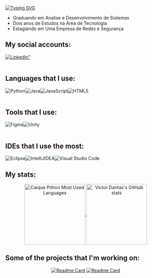 [![Typing SVG](https://readme-typing-svg.demolab.com?font=Fira+Code&weight=1000&size=37&pause=1000&color=32CD32&width=480&lines=Caique+Pithon)](https://git.io/typing-svg)

- Graduando em Analise e Desenvolvimento de Sistemas
- Dois anos de Estudos na Área de Tecnologia
- Estagiando em Uma Empresa de Redes e Segurança
<!-- - Estagiando na Íntegra Manutenção e Intalação de Equipamentos de Segurança -->
<!-- ![Anurag's GitHub stats](https://github-readme-stats.vercel.app/api?username=CaiquePithon&show_icons=true&theme=merko) -->

## My social accounts:

<div style="margin: 0px; padding: 0px; display: flex;">
    <a href="https://www.linkedin.com/in/caiquepithon/"><img align="center" alt=LinkedIn" src="https://img.shields.io/badge/linkedin-%230077B5.svg?style=for-the-badge&logo=linkedin&logoColor=white"></a>
</div>
</br>

<h2>
Languages that I use:
</h2>
<div style="margin: 0px; padding: 0px; display: flex;">
    <!--<img align="center" alt="C++" src="https://img.shields.io/badge/c++-%2300599C.svg?style=for-the-badge&logo=c%2B%2B&logoColor=white">-->
    <img align="center" alt="Python" src="https://img.shields.io/badge/Python-html?style=for-the-badge&logo=python&logoColor=white&labelColor=32CD32&color=32CD32">
    <img align="center" alt="Java" src="https://img.shields.io/badge/java-%23ED8B00.svg?style=for-the-badge&logo=openjdk&logoColor=white">
    <img align="center" alt="JavaScript" src="https://img.shields.io/badge/javascript-%23323330.svg?style=for-the-badge&logo=javascript&logoColor=%23F7DF1E">
    <img align="center" alt="HTML5" src="https://img.shields.io/badge/html5-%23E34F26.svg?style=for-the-badge&logo=html5&logoColor=white">
</div>
</br>

<h2>
Tools that I use:
</h2>
<div style="margin: 0px; padding: 0px; display: flex;">
    <img align="center" alt="Figma" src="https://img.shields.io/badge/figma-%23F24E1E.svg?style=for-the-badge&logo=figma&logoColor=white">
    <img align="center" alt="Unity" src="https://img.shields.io/badge/postgres-%23316192.svg?style=for-the-badge&logo=postgresql&logoColor=white">
</div>
</br>

<h2>
IDEs that I use the most:
</h2>

<div style="margin: 0px; padding: 0px; display: flex;">
    <img align="center" alt="Eclipse" src="https://img.shields.io/badge/Eclipse-FE7A16.svg?style=for-the-badge&logo=Eclipse&logoColor=white">
    <img align="center" alt="IntelliJIDEA" src="https://img.shields.io/badge/IntelliJIDEA-000000.svg?style=for-the-badge&logo=intellij-idea&logoColor=white">
    <img align="center" alt="Visual Studio Code" src="https://img.shields.io/badge/Visual%20Studio%20Code-0078d7.svg?style=for-the-badge&logo=visual-studio-code&logoColor=white">
</div>


<h2>
My stats:
</h2>

<a href="https://github.com/victor-vd">
<center>
    <img align="center" style="height: 190px;" alt="Caique Pithon Most Used Languages" src="https://github-readme-stats.vercel.app/api/top-langs/?username=CaiquePithon&layout=compact&show_icons=true&bg_color=00000000&theme=vision-friendly-dark&title_color=32CD32&icon_color=7438b7">
    <img align="center" style="height: 190px;" alt="Victor Dantas's GitHub stats" src="https://github-readme-stats.vercel.app/api?username=CaiquePithon&show_icons=true&bg_color=00000000&theme=vision-friendly-dark&title_color=32CD32&icon_color=7438b7">
</center>
</a>
</center>

<h2>
Some of the projects that I'm working on:
</h2>

<center>

[![Readme Card](https://github-readme-stats.vercel.app/api/pin/?username=CaiquePithon&repo=Jogo-do-Numero-Secreto&bg_color=00000000&theme=vision-friendly-dark&title_color=32CD32&icon_color=7438b7)](https://github.com/CaiquePithon/Jogo-do-Numero-Secreto)
[![Readme Card](https://github-readme-stats.vercel.app/api/pin/?username=CaiquePithon&repo=EstruturaDeDados&bg_color=00000000&theme=vision-friendly-dark&title_color=32CD32&icon_color=7438b7)](https://github.com/CaiquePithon/EstruturaDeDados)
<!--[![Readme Card](https://github-readme-stats.vercel.app/api/pin/?username=CaiquePithon&repo=ListaListaEncadeada&bg_color=00000000&theme=vision-friendly-dark&title_color=32CD32&icon_color=7438b7)](https://github.com/CaiquePithon/ListaListaEncadeada)-->

</br>

</center>
